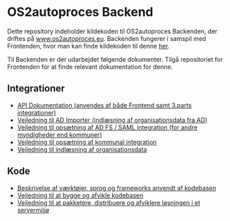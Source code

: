 <h1>OS2autoproces Backend</h1>
<p>
Dette repository indeholder kildekoden til OS2autoproces Backenden, der driftes på <a href="https://www.os2autoproces.eu">www.os2autoproces.eu</a>. Backenden fungerer i samspil med Frontenden, hvor man kan finde kildekoden til denne <a href="https://github.com/OS2autoproces/os2autoproces-frontend">her</a>.
</p>

<p>
Til Backenden er der udarbejdet følgende dokumenter. Tilgå repositoriet for Frontenden for at finde relevant dokumentation for denne.

<h2>Integrationer</h2>
<ul>
  <li><a href="https://www.os2autoproces.eu/doc">API Dokumentation (anvendes af både Frontend samt 3.parts integrationer)</a></li>
  <li><a href="doc/Vejledning til brug af AD importer.docx">Vejledning til AD Importer (indlæsning af organisationsdata fra AD)</a></li>
  <li><a href="doc/Regional SAML opsætning.docx">Vejledning til opsætning af AD FS / SAML integration (for andre myndigheder end kommuner)</a></li>
  <li><a href="doc/Vejledning til implementering af OS2autoproces.docx">Vejledning til opsætning af kommunal integration</a></li>
  <li><a href="doc/Vejledning til implementering af OS2autoproces.docx">Vejledning til indlæsning af organisationsdata</a></li>
</ul>

<h2>Kode</h2>
<ul>
  <li><a href="doc/Tooling.md">Beskrivelse af værktøjer, sprog og frameworks anvendt af kodebasen</a></li>
  <li><a href="doc/Build.md">Vejledning til at bygge og afvikle kodebasen</a></li>
  <li><a href="doc/Deploy.md">Vejledning til at pakketere, distribuere og afviklere løsningen i et servermiljø</a></li>
</ul>
  
</p>
